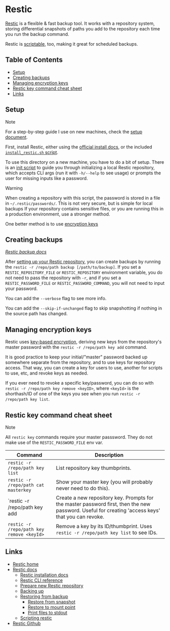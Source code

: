 # Restic <!-- omit in toc -->

[Restic](https://restic.net) is a flexible & fast backup tool. It works with a repository system, storing differential snapshots of paths you add to the repository each time you run the backup command.

Restic is [scriptable](https://restic.readthedocs.io/en/latest/075_scripting.html), too, making it great for scheduled backups.

## Table of Contents <!-- omit in toc -->

- [Setup](#setup)
- [Creating backups](#creating-backups)
- [Managing encryption keys](#managing-encryption-keys)
- [Restic key command cheat sheet](#restic-key-command-cheat-sheet)
- [Links](#links)

## Setup

> [!NOTE]
> For a step-by-step guide I use on new machines, check the [setup document](./SETUP.md).

First, install Restic, either using the [official install docs](https://restic.readthedocs.io/en/latest/020_installation.html), or the included [`install_restic.sh` script](./scripts/executable_install_restic.sh).

To use this directory on a new machine, you have to do a bit of setup. There is an [init script](./scripts/executable_restic_init_local.sh) to guide you through initializing a local Restic repository, which accepts CLI args (run it with `-h/--help` to see usage) or prompts the user for missing inputs like a password.

> [!WARNING]
>
> When creating a repository with this script, the password is stored in a file in `~/.restic/passwords/`. This is not very secure, but is simple for local backups If your repository contains sensitive files, or you are running this in a production environment, use a stronger method.
>
> One better method is to use [encryption keys](#managing-encryption-keys)

## Creating backups

*[Restic backup docs](https://restic.readthedocs.io/en/stable/040_backup.html)*

After [setting up your Restic repository](#setup), you can create backups by running the `restic -r /repo/path backup [/path/to/backup]`. If you set a `RESTIC_REPOSITORY_FILE` or `RESTIC_REPOSITORY` environment variable, you do not need to pass the repository with `-r`, and if you set a `RESTIC_PASSWORD_FILE` or `RESTIC_PASSWORD_COMMAND`, you will not need to input your password.

You can add the `--verbose` flag to see more info.

You can add the `--skip-if-unchanged` flag to skip snapshotting if nothing in the source path has changed.

## Managing encryption keys

Restic uses [key-based encryption](https://restic.readthedocs.io/en/latest/070_encryption.html#manage-repository-keys), deriving new keys from the repository's master password with the `restic -r /repo/path key add` command.

It is good practice to keep your initial/"master" password backed up somewhere separate from the repository, and to use keys for repository access. That way, you can create a key for users to use, another for scripts to use, etc, and revoke keys as needed.

If you ever need to revoke a specific key/password, you can do so with `restic -r /repo/path key remove <keyID>`, where `<keyId>` is the shorthash/ID of one of the keys you see when you run `restic -r /repo/path key list`.

## Restic key command cheat sheet

> [!NOTE]
> All `restic key` commands require your master passsword. They do not make use of the `RESTIC_PASSWORD_FILE` env var.

| Command                                   | Description                                                                                                                                       |
| ----------------------------------------- | ------------------------------------------------------------------------------------------------------------------------------------------------- |
| `restic -r /repo/path key list`           | List repository key thumbprints.                                                                                                                  |
| `restic -r /repo/path cat masterkey`      | Show your master key (you will probably never need to do this).                                                                                   |
| `restic -r /repo/path key add             | Create a new repository key. Prompts for the master password first, then the new password. Useful for creating 'access keys' that you can revoke. |
| `restic -r /repo/path key remove <keyId>` | Remove a key by its ID/thumbprint. Uses `restic -r /repo/path key list` to see IDs.                                                               |

## Links

- [Restic home](https://restic.net)
- [Restic docs](https://restic.readthedocs.io)
  - [Restic installation docs](https://restic.readthedocs.io/en/latest/020_installation.html)
  - [Restic CLI reference](https://restic.readthedocs.io/en/latest/manual_rest.html)
  - [Prepare new Restic repository](https://restic.readthedocs.io/en/latest/030_preparing_a_new_repo.html)
  - [Backing up](https://restic.readthedocs.io/en/latest/040_backup.html)
  - [Restoring from backup](https://restic.readthedocs.io/en/latest/050_restore.html)
    - [Restore from snapshot](https://restic.readthedocs.io/en/latest/050_restore.html#restoring-from-a-snapshot)
    - [Restore to mount point](https://restic.readthedocs.io/en/latest/050_restore.html#restore-using-mount)
    - [Print files to stdout](https://restic.readthedocs.io/en/latest/050_restore.html#printing-files-to-stdout)
  - [Scripting restic](https://restic.readthedocs.io/en/latest/075_scripting.html)
- [Restic Github](https://github.com/restic/restic)
